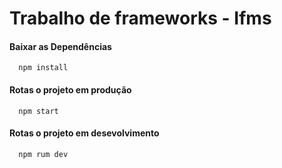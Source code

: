 # Trabalho de frameworks - Ifms

#### Baixar as Dependências 

```
  npm install
```

#### Rotas o projeto em produção

```
  npm start
```

#### Rotas o projeto em desevolvimento

```
  npm rum dev
```